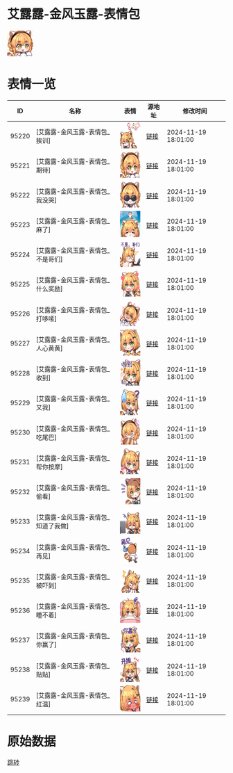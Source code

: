 # 艾露露-金风玉露-表情包

<img src="./cover.png" height="60" alt="cover" />

# 表情一览

|ID|名称|表情|源地址|修改时间|
|----|----|----|----|----|
|95220|[艾露露-金风玉露-表情包_挨训]|<img src="./pic/095220_%5B艾露露-金风玉露-表情包_挨训%5D.png" height="60" alt="挨训"/>|[链接](https://i0.hdslb.com/bfs/garb/96e7325f38b0ea2565be67f0e4908ba892c59afa.png)|2024-11-19 18:01:00|
|95221|[艾露露-金风玉露-表情包_期待]|<img src="./pic/095221_%5B艾露露-金风玉露-表情包_期待%5D.png" height="60" alt="期待"/>|[链接](https://i0.hdslb.com/bfs/garb/ce9040fddd345488be893fdf8040c4b6e3ee0fb1.png)|2024-11-19 18:01:00|
|95222|[艾露露-金风玉露-表情包_我没哭]|<img src="./pic/095222_%5B艾露露-金风玉露-表情包_我没哭%5D.png" height="60" alt="我没哭"/>|[链接](https://i0.hdslb.com/bfs/garb/7ae0d753a7e6fd868c670bf0460967a183af131e.png)|2024-11-19 18:01:00|
|95223|[艾露露-金风玉露-表情包_麻了]|<img src="./pic/095223_%5B艾露露-金风玉露-表情包_麻了%5D.png" height="60" alt="麻了"/>|[链接](https://i0.hdslb.com/bfs/garb/b6dc141cdf005173ce1b98b4863ff8fe87722011.png)|2024-11-19 18:01:00|
|95224|[艾露露-金风玉露-表情包_不是哥们]|<img src="./pic/095224_%5B艾露露-金风玉露-表情包_不是哥们%5D.png" height="60" alt="不是哥们"/>|[链接](https://i0.hdslb.com/bfs/garb/ef7486667cbccb0104075770c8ab075f588a4ab6.png)|2024-11-19 18:01:00|
|95225|[艾露露-金风玉露-表情包_什么奖励]|<img src="./pic/095225_%5B艾露露-金风玉露-表情包_什么奖励%5D.png" height="60" alt="什么奖励"/>|[链接](https://i0.hdslb.com/bfs/garb/6bd4a5b86a9f49065e28213a755a5c3be6913744.png)|2024-11-19 18:01:00|
|95226|[艾露露-金风玉露-表情包_打哆嗦]|<img src="./pic/095226_%5B艾露露-金风玉露-表情包_打哆嗦%5D.png" height="60" alt="打哆嗦"/>|[链接](https://i0.hdslb.com/bfs/garb/12da29dd1e7d36be202d03b624349c2ef2789316.png)|2024-11-19 18:01:00|
|95227|[艾露露-金风玉露-表情包_人心黄黄]|<img src="./pic/095227_%5B艾露露-金风玉露-表情包_人心黄黄%5D.png" height="60" alt="人心黄黄"/>|[链接](https://i0.hdslb.com/bfs/garb/5833f8d84f0c1677870e2f69405a00a1fa343f24.png)|2024-11-19 18:01:00|
|95228|[艾露露-金风玉露-表情包_收到]|<img src="./pic/095228_%5B艾露露-金风玉露-表情包_收到%5D.png" height="60" alt="收到"/>|[链接](https://i0.hdslb.com/bfs/garb/ba7306fce1baab30eecdd34538c642c68b46bf62.png)|2024-11-19 18:01:00|
|95229|[艾露露-金风玉露-表情包_又我]|<img src="./pic/095229_%5B艾露露-金风玉露-表情包_又我%5D.png" height="60" alt="又我"/>|[链接](https://i0.hdslb.com/bfs/garb/e161947dc7f5ba8e137c372fdc118f5bf90802e7.png)|2024-11-19 18:01:00|
|95230|[艾露露-金风玉露-表情包_吃尾巴]|<img src="./pic/095230_%5B艾露露-金风玉露-表情包_吃尾巴%5D.png" height="60" alt="吃尾巴"/>|[链接](https://i0.hdslb.com/bfs/garb/25c7de90f19b6faf84defa8af995fb500c7b154a.png)|2024-11-19 18:01:00|
|95231|[艾露露-金风玉露-表情包_帮你按摩]|<img src="./pic/095231_%5B艾露露-金风玉露-表情包_帮你按摩%5D.png" height="60" alt="帮你按摩"/>|[链接](https://i0.hdslb.com/bfs/garb/23b9e502ce37cdee935d26ab60db3825d8ab35b6.png)|2024-11-19 18:01:00|
|95232|[艾露露-金风玉露-表情包_偷看]|<img src="./pic/095232_%5B艾露露-金风玉露-表情包_偷看%5D.png" height="60" alt="偷看"/>|[链接](https://i0.hdslb.com/bfs/garb/5e2a8ce58c07f28980f33b8f4b04db0b1896ea01.png)|2024-11-19 18:01:00|
|95233|[艾露露-金风玉露-表情包_知道了我做]|<img src="./pic/095233_%5B艾露露-金风玉露-表情包_知道了我做%5D.png" height="60" alt="知道了我做"/>|[链接](https://i0.hdslb.com/bfs/garb/1a913b0f8bb0214da21c6210d8507b7eb97dc652.png)|2024-11-19 18:01:00|
|95234|[艾露露-金风玉露-表情包_再见]|<img src="./pic/095234_%5B艾露露-金风玉露-表情包_再见%5D.png" height="60" alt="再见"/>|[链接](https://i0.hdslb.com/bfs/garb/cc12f1c544d81f33a1e645b73021c39a808b508e.png)|2024-11-19 18:01:00|
|95235|[艾露露-金风玉露-表情包_被吓到]|<img src="./pic/095235_%5B艾露露-金风玉露-表情包_被吓到%5D.png" height="60" alt="被吓到"/>|[链接](https://i0.hdslb.com/bfs/garb/7979c797a69ebe640e3ec2e009e39e83344c631d.png)|2024-11-19 18:01:00|
|95236|[艾露露-金风玉露-表情包_睡不着]|<img src="./pic/095236_%5B艾露露-金风玉露-表情包_睡不着%5D.png" height="60" alt="睡不着"/>|[链接](https://i0.hdslb.com/bfs/garb/099f574fd56d733d338653a4dd5e390c697a3c9c.png)|2024-11-19 18:01:00|
|95237|[艾露露-金风玉露-表情包_你赢了]|<img src="./pic/095237_%5B艾露露-金风玉露-表情包_你赢了%5D.png" height="60" alt="你赢了"/>|[链接](https://i0.hdslb.com/bfs/garb/43f05e0812cbedf8f77c0d0d423c3169b3d80659.png)|2024-11-19 18:01:00|
|95238|[艾露露-金风玉露-表情包_贴贴]|<img src="./pic/095238_%5B艾露露-金风玉露-表情包_贴贴%5D.png" height="60" alt="贴贴"/>|[链接](https://i0.hdslb.com/bfs/garb/2b425256ae99b0ba301138bb1fb7b2fec78f1a36.png)|2024-11-19 18:01:00|
|95239|[艾露露-金风玉露-表情包_红温]|<img src="./pic/095239_%5B艾露露-金风玉露-表情包_红温%5D.png" height="60" alt="红温"/>|[链接](https://i0.hdslb.com/bfs/garb/b41fcb225d3de394419150933ef3497bdad073d9.png)|2024-11-19 18:01:00|

# 原始数据

[跳转](./raw.json)

